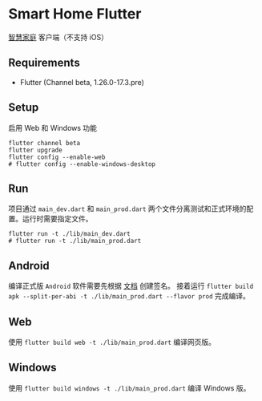 # Smart Home Flutter

[智慧家庭](https://github.com/he0119/smart-home) 客户端（不支持 iOS）

## Requirements

- Flutter (Channel beta, 1.26.0-17.3.pre)

## Setup

启用 Web 和 Windows 功能

```shell
flutter channel beta
flutter upgrade
flutter config --enable-web
# flutter config --enable-windows-desktop
```

## Run

项目通过 `main_dev.dart` 和 `main_prod.dart` 两个文件分离测试和正式环境的配置。运行时需要指定文件。

```shell
flutter run -t ./lib/main_dev.dart
# flutter run -t ./lib/main_prod.dart
```

## Android

编译正式版 `Android` 软件需要先根据 [文档](https://flutter.dev/docs/deployment/android) 创建签名。
接着运行 `flutter build apk --split-per-abi -t ./lib/main_prod.dart --flavor prod` 完成编译。

## Web

使用 `flutter build web -t ./lib/main_prod.dart` 编译网页版。

## Windows

使用 `flutter build windows -t ./lib/main_prod.dart` 编译 Windows 版。
